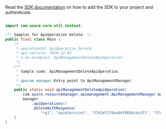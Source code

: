Read the [SDK documentation](https://github.com/Azure/azure-sdk-for-java/blob/azure-resourcemanager-apimanagement_1.0.0-beta.2/sdk/apimanagement/azure-resourcemanager-apimanagement/README.md) on how to add the SDK to your project and authenticate.

```java

import com.azure.core.util.Context;

/** Samples for ApiOperation Delete. */
public final class Main {
    /*
     * operationId: ApiOperation_Delete
     * api-version: 2020-12-01
     * x-ms-examples: ApiManagementDeleteApiOperation
     */
    /**
     * Sample code: ApiManagementDeleteApiOperation.
     *
     * @param manager Entry point to ApiManagementManager.
     */
    public static void apiManagementDeleteApiOperation(
        com.azure.resourcemanager.apimanagement.ApiManagementManager manager) {
        manager
            .apiOperations()
            .deleteWithResponse(
                "rg1", "apimService1", "57d2ef278aa04f0888cba3f3", "57d2ef278aa04f0ad01d6cdc", "*", Context.NONE);
    }
}
```
